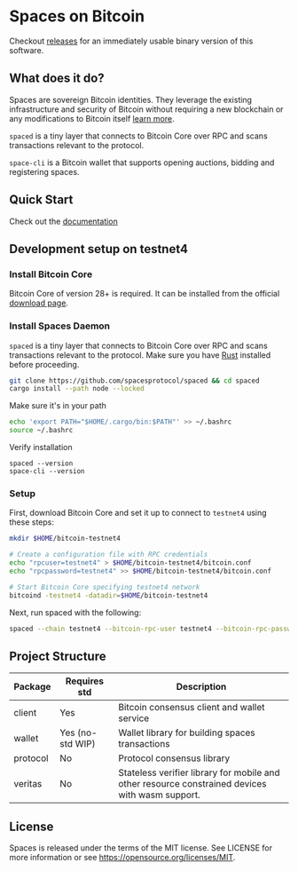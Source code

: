 # Spaces on Bitcoin

Checkout [releases](https://github.com/spacesprotocol/spaces/releases) for an immediately usable binary version of this software.


## What does it do?

Spaces are sovereign Bitcoin identities. They leverage the existing infrastructure and security of Bitcoin without requiring a new blockchain or any modifications to Bitcoin itself [learn more](https://spacesprotocol.org).


`spaced` is a tiny layer that connects to Bitcoin Core over RPC and scans transactions relevant to the protocol.

`space-cli` is a Bitcoin wallet that supports opening auctions, bidding and registering spaces.

## Quick Start

Check out the [documentation](https://docs.spacesprotocol.org) 

## Development setup on testnet4

### Install Bitcoin Core
Bitcoin Core of version 28+ is required. It can be installed from the official [download page](https://bitcoincore.org/en/download/).

### Install Spaces Daemon

`spaced` is a tiny layer that connects to Bitcoin Core over RPC and scans transactions relevant to the protocol. Make sure you have [Rust](https://www.rust-lang.org/tools/install) installed before proceeding.

```sh
git clone https://github.com/spacesprotocol/spaced && cd spaced
cargo install --path node --locked
```

Make sure it's in your path

```sh
echo 'export PATH="$HOME/.cargo/bin:$PATH"' >> ~/.bashrc
source ~/.bashrc
```

Verify installation

```
spaced --version
space-cli --version
```

### Setup

First, download Bitcoin Core and set it up to connect to `testnet4` using these steps:

```sh
mkdir $HOME/bitcoin-testnet4

# Create a configuration file with RPC credentials
echo "rpcuser=testnet4" > $HOME/bitcoin-testnet4/bitcoin.conf
echo "rpcpassword=testnet4" >> $HOME/bitcoin-testnet4/bitcoin.conf

# Start Bitcoin Core specifying testnet4 network
bitcoind -testnet4 -datadir=$HOME/bitcoin-testnet4
```

Next, run spaced with the following:
```sh
spaced --chain testnet4 --bitcoin-rpc-user testnet4 --bitcoin-rpc-password testnet4
```

## Project Structure

| Package  | Requires std    | Description                                                                                     |
|----------|-----------------|-------------------------------------------------------------------------------------------------|
| client   | Yes             | Bitcoin consensus client and wallet service                                                     |
| wallet   | Yes (no-std WIP) | Wallet library for building spaces transactions                                                 |
| protocol | No              | Protocol consensus library                                                                      |
| veritas  | No              | Stateless verifier library for mobile and other resource constrained devices with wasm support. | 

## License

Spaces is released under the terms of the MIT license. See LICENSE for more information or see https://opensource.org/licenses/MIT.